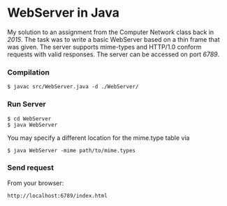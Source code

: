 # WebServer in Java

My solution to an assignment from the Computer Network class back in *2015*. The task was to write a basic WebServer based on a thin frame that was given. The server supports mime-types and HTTP/1.0 conform requests with valid responses. The server can be accessed on port *6789*.

### Compilation

```
$ javac src/WebServer.java -d ./WebServer/
```

### Run Server

```
$ cd WebServer
$ java WebServer
```

You may specify a different location for the mime.type table via

```
$ java WebServer -mime path/to/mime.types
```


### Send request

From your browser:

```
http://localhost:6789/index.html
```

